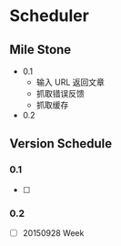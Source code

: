 # Scheduler

## Mile Stone

- 0.1
    + 输入 URL 返回文章
    + 抓取错误反馈
    + 抓取缓存
- 0.2

## Version Schedule

### 0.1

- [ ] 

### 0.2

- [ ] 20150928 Week
